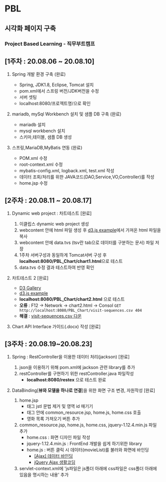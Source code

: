 # PBL
## 시각화 페이지 구축
### Project Based Learning - 직무부트캠프 

[1주차 : 20.08.06 ~ 20.08.10]
---
1. Spring 개발 환경 구축 (완료)
	- Spring, JDK1.8, Eclipse, Tomcat 설치 
	- pom.xml에서 스프링 버전/JDK버전을 수정
	- 서버 셋팅 
	- localhost:8080/프로젝트명/으로 확인

2. mariadb, mySql Workbench 설치 및 샘플 DB 구축 (완료)
	- mariadb 설치
	- mysql workbench 설치
	- 스키마,테이블, 샘플 DB 생성

3. 스프링,MariaDB,MyBatis 연동  (완료)
	- POM.xml 수정
	- root-context.xml 수정
	- mybatis-config.xml, logback.xml, test.xml 작성
	- 데이터 조회/처리를 위한 JAVA코드(DAO,Service,VO,Controller)를 작성
	- home.jsp 수정

[2주차 : 20.08.11 ~ 20.08.17]
---
1. Dynamic web project : 차트테스트 [완료]
	1. 이클립스 dynamic web project 생성
	2. webcontent 안에 html 파일 생성 후 [d3.js example](http://bl.ocks.org/caged/6476579)에서 가져온 html 파일을 복사
	3. webcontent 안에 data.tvs (tsv란 tab으로 데이터를 구분하는 문서) 파일 저장
	4. 1주차 서버구성과 동일하게 Tomcat서버 구성 후 **localhost:8080/PBL_Chart/chart1.html**으로 테스트
	5. data.tvs 수정 결과 테스트하여 반영 확인

2. 차트테스트 2 [완료]
	- [D3 Gallery](https://github.com/d3/d3/wiki/Gallery)
	- [d3.js example](https://bl.ocks.org/kerryrodden/766f8f6d31f645c39f488a0befa1e3c8)
	<!--이것은 주석 : code강조는 (키보드 숫자 1왼쪽 ` 사용)-->
	<!--이것은 주석 : link는 []() 사이 띄어쓰기x -->
	- **localhost:8080/PBL_Chart/chart2.html** 으로 테스트
	- **오류** : F12 -> Network -> chart2.html -> Consol  `GET http://localhost:8080/PBL_Chart/visit-sequences.csv 404`
	- **해결** : [visit-sequences.csv 다운](https://gist.github.com/kerryrodden/7090426#file-visit-sequences-csv)

3. Chart API Interface 가이드(.docx) 작성 [완료]

[3주차 : 20.08.19~20.08.23]
---
1. Spring : RestController을 이용한 데이터 처리(jackson) [완료]
	1. json을 이용하기 위해 pom.xml에 jackson 관련 library를 추가
	2. restController를 구현하기 위한 restController.java 파일작성
		- **localhost:8080/restex** 으로 테스트 완료

2. DataBinding[**뷰와 모델을 하나로 연결**]을 위한 화면 구조 변경, 자원작성 [완료]
	1. home.jsp
		- <tbody> 태그 jstl 문법 제거 및 영역 id 매기기
		- <head> 태그 안에 common_resource.jsp, home.js, home.css 호출
		- 영화 목록 가져오기 버튼 추가
	2. common_resource.jsp, home.js, home.css, jquery-1.12.4.min.js 파일 추가
		- home.css : 화면 디자인 파일 작성
		- jquery-1.12.4.min.js : FrontEnd 개발을 쉽게 하기위한 library
		- home.js : 버튼 클릭 시 데이터(movieList)를 불러와 화면에 바인딩
			- [[Ajax] 데이터 바인딩](https://blog.naver.com/lgr0406/221701331161)
			- [jQuery Ajax 생활코딩](https://opentutorials.org/course/1375/6851)
	3. servlet-context.xml에 'js파일은 js폴더 아래에 css파일은 css폴더 아래에 있음을 명시하는 내용' 추가
	